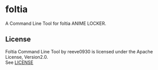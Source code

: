 # foltia

A Command Line Tool for foltia ANIME LOCKER.

## License

Foltia Command Line Tool by reeve0930 is licensed under the Apache License, Version2.0.  
See [LICENSE](https://github.com/reeve0930/foltia/blob/master/LICENSE)
